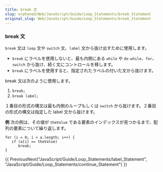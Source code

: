 ```yaml
---
title: break 文
slug: orphaned/Web/JavaScript/Guide/Loop_Statements/break_Statement
original_slug: Web/JavaScript/Guide/Loop_Statements/break_Statement
---
```

### break 文

`break` 文は `loop` 文や `switch` 文、`label` 文から抜け出すために使用します。

- `break` にラベルを使用しないと、最も内側にある `while` や `do-while`、`for`、`switch` から抜け、続く文にコントロールを移します。
- `break` にラベルを使用すると、指定されたラベルの付いた文から抜けます。

break 文は次のように使用します。

1.  `break;`
2.  `break label;`

１番目の形式の構文は最も内側のループもしくは `switch` から抜けます。２番目の形式の構文は指定した label 文から抜けます。

**例**
次の例は、その値が `theValue` である要素のインデックスが見つかるまで、配列の要素について繰り返します。

```
for (i = 0; i < a.length; i++) {
   if (a[i] == theValue)
      break;
}
```

{{ PreviousNext("JavaScript/Guide/Loop_Statements/label_Statement", "JavaScript/Guide/Loop_Statements/continue_Statement") }}
